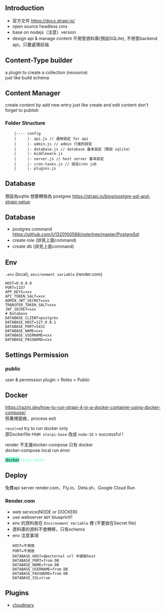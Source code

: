 ## Introduction
- 官方文件 https://docs.strapi.io/
- open source headless cms
- base on nodejs（注意）version
- design api & manage content 不用管資料庫(預設SQLite), 不用管backend api，只要處理前端

## Content-Type builder
a plugin to create a collection (resource)  
just like build schema

## Content Manager
create content by add new entry
just like create and edit content
don't forget to publish

### Folder Structure
```
    |---- config
    |     |- api.js // 通用設定 for api
    |     |- admin.js // admin 介面的設定
    |     |- database.js // database 基本設定（預設 sqlite）
    |     |- middleware.js
    |     |- server.js // host server 基本設定
    |     |- cron-tasks.js // 設定cron job
    |     |- plugins.js
```

## Database
預設為sqlite 想要轉換為 postgres  https://strapi.io/blog/postgre-sql-and-strapi-setup
## Database
- postgres command https://github.com/U1320100568/note/tree/master/PostgreSql
- create role  (詳見上面command)
- create db (詳見上面command)

## Env
`.env` (local), `environment variable` (render.com)
```
HOST=0.0.0.0
PORT=1337
APP_KEYS=xxx
API_TOKEN_SALT=xxx
ADMIN_JWT_SECRET=xxx
TRANSFER_TOKEN_SALT=xxx
JWT_SECRET=xxx
# Database
DATABASE_CLIENT=postgres
DATABASE_HOST=127.0.0.1
DATABASE_PORT=5432
DATABASE_NAME=xxx
DATABASE_USERNAME=xxx
DATABASE_PASSWORD=xxx

```


## Settings Permission
### public
user & permission plugin > Roles > Public

## Docker
https://razinj.dev/how-to-run-strapi-4-in-a-docker-container-using-docker-compose/  
照著裡面做，process exit  
  
`resolved` try to run docker only  
原Dockerfile `FROM starpi:base` 改成 `node:16`  > successful !
  
render 不支援docker-compose 只有 docker  
docker-compose local run error  

<span style="background-color:aquamarine;">docker</span>
<span style="color:aquamarine;">strapi</span>
<span style="color:aquamarine;">sqlite</span>
  
  

## Deploy 
免費api server render.com、Fly.io、Deta.sh、Google Cloud Run  

### Render.com
- web service(NODE or DOCKER)
- use webserver `NOT` blueprint!!
- env 的資料放在 `Environment Variable` 裡 (不要放在Secret file)
- 資料庫的資料不會轉移，只有schema
- env 注意事項
  ```
  HOST=不用放
  PORT=不用放
  DATABASE_HOST=由external url 中擷取host
  DATABASE_PORT=from DB
  DATABASE_NAME=from DB
  DATABASE_USERNAME=from DB
  DATABASE_PASSWORD=from DB
  DATABASE_SSL=true
  ```
 
## Plugins
- [cloudinary](./Cloudinary.md)

